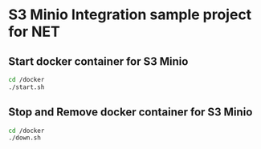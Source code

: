 # S3 Minio Integration sample project for NET

## Start docker container for S3 Minio
```bash
cd /docker
./start.sh
```

## Stop and Remove docker container for S3 Minio
```bash
cd /docker
./down.sh
```
